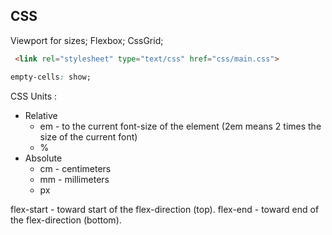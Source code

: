 CSS
-

Viewport for sizes; Flexbox; CssGrid;

````html
 <link rel="stylesheet" type="text/css" href="css/main.css">
````

````css
empty-cells: show;
````

CSS Units :
* Relative
  * em -  to the current font-size of the element (2em means 2 times the size of the current font)
  * %
* Absolute
  * cm - centimeters
  * mm - millimeters
  * px

flex-start - toward start of the flex-direction (top).
flex-end - toward end of the flex-direction (bottom).
